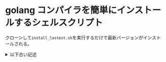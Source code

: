 # golang コンパイラを簡単にインストールするシェルスクリプト

クローンして`install_lastest.sh`を実行するだけで最新バージョンがインストールされる。

<details><summary>以下古い記述</summary><div>


# Goのバージョン管理シェルスクリプト

https://qiita.com/xcd0/items/cc5c286228994d8183d1

Goのコンパイラごとバージョンを切り替えたくなったことが何度かありました。  
面倒になったのでコンパイラのインストールをshellscriptにしました。  
原始的ですが割と高速にインストールできます_(:3 」∠ )_  
これでwgetして自動インストールができるように(/'ω')/  

スクリプトは長くなってしまったので [Github](https://github.com/xcd0/go_compiler_install/blob/master/go_compiler_install.sh) に置きました。  
wgetやcurlでとる場合

```shell
wget https://raw.githubusercontent.com/xcd0/go_compiler_install/master/go_compiler_install.sh
```
で取れます。  

使い方はそのままたたくとヘルプが表示されますのでそれに従ってください。  
何も考えずただコマンド1つでインストールしたい場合は、  

```shell
./go_compiler_install.sh -v go1.13.7 -d $HOME/work/go -f -p
```
のようにしてください。バーションなどは書き換えて使用してください。  

まためちゃくちゃ丁寧なインタラクティブモードを用意しています。  

```shell
./go_compiler_install.sh -i
```
を実行してください。

<details><summary>以下長い説明</summary><div>
## 推奨
gvmというのがあるらしいのでそちらをお勧めします https://techte.co/2018/01/23/golang-gvm/

どうしても原始的に管理したい場合のみどうぞ  

この記事の方法の一応の利点として、  
gvmと比べるとインストールが早いです。  
gvmはソースコードからビルドするためマシンパワーと処理時間が必要です。  
私の方法ではビルド済みのものをダウンロードしてくるため時間短縮になります。  

CPUが2014年発売のIntel(R) Celeron(R) CPU G1840 @ 2.80GHzである  
非力な私のサーバーでgo1.13.4をインストールした場合、  
下記のよく使うパッケージのインストールまで含めて  

```
real    1m6.921s
user    0m10.417s
sys     0m3.201s
```
となりました。 (ただし回線速度は速いです。)

## 注意
宗教上の理由により、 私はプログラム関係のデータを  
`$HOME/work`以下にディレクトリを掘って保存しています。  
なのでGoのインストールも$HOME/work/go以下にすべて配置します。  

`GO_INSTALL_DIR` という変数を2か所設定して使っています。  
読み替える場合、これを書き換えてください。  

## 説明

今回複数バージョンのコンパイラを管理するため、  
ディレクトリが深くなっています\_(:3 」∠ )\_  
`$GO_INSTALL_DIR` 以下にバージョンごとの環境を保存し、  
使いたいバージョンのディレクトリに対して  
`$GO_INSTALL_DIR/go` からシンボリックリンクを張ります。  

最終的に以下のようになります。  

```
$GO_INSTALL_DIR
├── go -> go1.13.3     <- これはシンボリックリンク
├── go1.12.12
│   ├── bin
│   ├── go             <- これがgo1.12.12のコンパイラ
│   ├── pkg
│   └── src
└── go1.13.3
    ├── bin
    ├── go             <- これがgo1.13.3のコンパイラ
    ├── pkg
    └── src
```

## 環境変数について

Goで使用される環境変数を設定します。  

|変数名|説明|設定値|
|:---:|:---:|:---|
|GOPATH|作業ディレクトリ|$GO_INSTALL_DIR/go|
|GOBIN |バイナリが置かれる場所|$GO_INSTALL_DIR/go/bin|
|GOROOT|goのインストール場所|$GO_INSTALL_DIR/go/go|

`.bachrc` or `.bash_profile` などに下記を記述して環境変数を設定します。  

```sh
# 読み替える場合、これを書き換える
GO_INSTALL_DIR=$HOME/work/go

export GOPATH=$GO_INSTALL_DIR/go
export GOBIN=$GOPATH/bin
export GOROOT=$GOPATH/go
export PATH=$GOPATH/bin:$GOROOT/bin:$PATH
```

## Goのインストール

OSにかかわらず、$HOME/work/go/以下に、  
バージョン名のディレクトリを掘ってインストールしています。  

インストールには以下に記載するシェルスクリプトを使っています。  
適当に保存してください。  

インストール場所を読み替える場合は、  

```sh
GO_INSTALL_DIR=$HOME/work/go
```

の部分書き換えてください。
</div></details>
</div></details>

